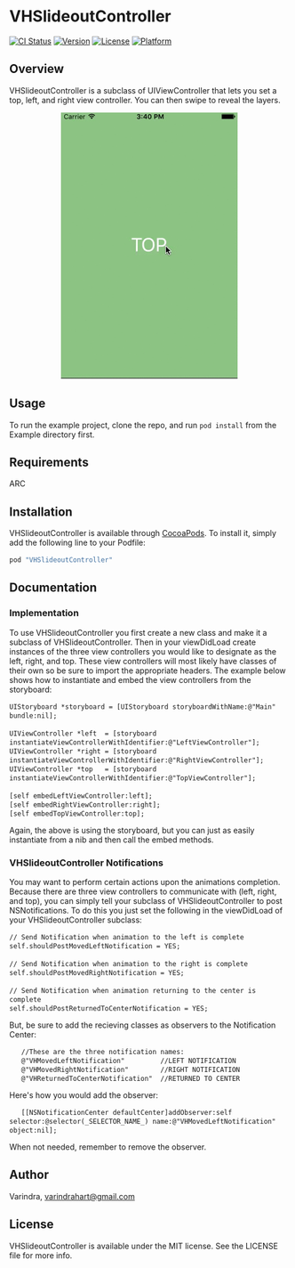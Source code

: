 # VHSlideoutController

[![CI Status](http://img.shields.io/travis/Varindra/VHSlideoutController.svg?style=flat)](https://travis-ci.org/Varindra/VHSlideoutController)
[![Version](https://img.shields.io/cocoapods/v/VHSlideoutController.svg?style=flat)](http://cocoapods.org/pods/VHSlideoutController)
[![License](https://img.shields.io/cocoapods/l/VHSlideoutController.svg?style=flat)](http://cocoapods.org/pods/VHSlideoutController)
[![Platform](https://img.shields.io/cocoapods/p/VHSlideoutController.svg?style=flat)](http://cocoapods.org/pods/VHSlideoutController)

## Overview

VHSlideoutController is a subclass of UIViewController that lets you set a top, left, and right view controller. You can then swipe to reveal the layers.


<p align = center> <img src= "https://github.com/vhart/VHSlideoutController/blob/master/VHSlideoutControllerDemo.gif" /> </p>

## Usage

To run the example project, clone the repo, and run `pod install` from the Example directory first.

## Requirements
ARC

## Installation

VHSlideoutController is available through [CocoaPods](http://cocoapods.org). To install
it, simply add the following line to your Podfile:

```ruby
pod "VHSlideoutController"
```

## Documentation

### Implementation
To use VHSlideoutController you first create a new class and make it a subclass of VHSlideoutController.
Then in your viewDidLoad create instances of the three view controllers you would like to designate as the left, right, and top. These view controllers will most likely have classes of their own so be sure to import the appropriate headers. 
The example below shows how to instantiate and embed the view controllers from the storyboard:
```objC
UIStoryboard *storyboard = [UIStoryboard storyboardWithName:@"Main" bundle:nil];
    
UIViewController *left  = [storyboard instantiateViewControllerWithIdentifier:@"LeftViewController"];
UIViewController *right = [storyboard instantiateViewControllerWithIdentifier:@"RightViewController"];
UIViewController *top   = [storyboard instantiateViewControllerWithIdentifier:@"TopViewController"];

[self embedLeftViewController:left];
[self embedRightViewController:right];
[self embedTopViewController:top];
```
Again, the above is using the storyboard, but you can just as easily instantiate from a nib and then call the embed methods.

### VHSlideoutController Notifications
You may want to perform certain actions upon the animations completion. Because there are three view controllers to communicate with (left, right, and top), you can simply tell your subclass of VHSlideoutController to post NSNotifications.
To do this you just set the following in the viewDidLoad of your VHSlideoutController subclass:
```objC
// Send Notification when animation to the left is complete
self.shouldPostMovedLeftNotification = YES;
  
// Send Notification when animation to the right is complete
self.shouldPostMovedRightNotification = YES;

// Send Notification when animation returning to the center is complete
self.shouldPostReturnedToCenterNotification = YES;
```
But, be sure to add the recieving classes as observers to the Notification Center:
```objC
   //These are the three notification names:
   @"VHMovedLeftNotification"         //LEFT NOTIFICATION
   @"VHMovedRightNotification"        //RIGHT NOTIFICATION
   @"VHReturnedToCenterNotification"  //RETURNED TO CENTER
```
Here's how you would add the observer:
```objC
   [[NSNotificationCenter defaultCenter]addObserver:self selector:@selector(_SELECTOR_NAME_) name:@"VHMovedLeftNotification" object:nil];
```
When not needed, remember to remove the observer. 

## Author

Varindra, varindrahart@gmail.com

## License

VHSlideoutController is available under the MIT license. See the LICENSE file for more info.
